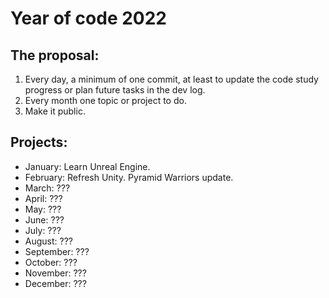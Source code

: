 # Year of code 2022

## The proposal: 

1. Every day, a minimum of one commit, at least to update the code study progress or plan future tasks in the dev log.
2. Every month one topic or project to do.
3. Make it public.

## Projects:

- January: Learn Unreal Engine.
- February: Refresh Unity. Pyramid Warriors update.
- March: ???
- April: ???
- May: ???
- June: ???
- July: ???
- August: ???
- September: ???
- October: ???
- November: ???
- December: ???

